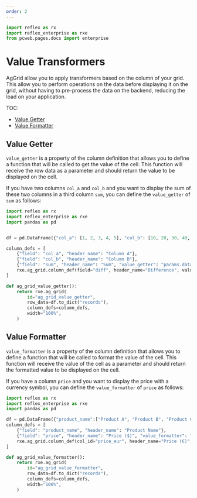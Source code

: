 ```yaml
---
order: 2
---
```


```python exec
import reflex as rx
import reflex_enterprise as rxe
from pcweb.pages.docs import enterprise
```

# Value Transformers

AgGrid allow you to apply transformers based on the column of your grid. This allow you to perform operations on the data before displaying it on the grid, without having to pre-process the data on the backend, reducing the load on your application.

TOC:
- [Value Getter](#value-getter)
- [Value Formatter](#value-formatter)

## Value Getter

`value_getter` is a property of the column definition that allows you to define a function that will be called to get the value of the cell. This function will receive the row data as a parameter and should return the value to be displayed on the cell.

If you have two columns `col_a` and `col_b` and you want to display the sum of these two columns in a third column `sum`, you can define the `value_getter` of `sum` as follows:

```python demo exec toggle
import reflex as rx
import reflex_enterprise as rxe
import pandas as pd


df = pd.DataFrame({"col_a": [1, 2, 3, 4, 5], "col_b": [10, 20, 30, 40, 50]})

column_defs = [
    {"field": "col_a", "header_name": "Column A"},
    {"field": "col_b", "header_name": "Column B"},
    {"field": "sum", "header_name": "Sum", "value_getter": "params.data.col_a + params.data.col_b"},
    rxe.ag_grid.column_def(field="diff", header_name="Difference", value_getter="params.data.col_b - params.data.col_a"),
]

def ag_grid_value_getter():
    return rxe.ag_grid(
        id="ag_grid_value_getter",
        row_data=df.to_dict("records"),
        column_defs=column_defs,
        width="100%",
    )
```

## Value Formatter

`value_formatter` is a property of the column definition that allows you to define a function that will be called to format the value of the cell. This function will receive the value of the cell as a parameter and should return the formatted value to be displayed on the cell.

If you have a column `price` and you want to display the price with a currency symbol, you can define the `value_formatter` of `price` as follows:

```python demo exec toggle
import reflex as rx
import reflex_enterprise as rxe
import pandas as pd

df = pd.DataFrame({"product_name":["Product A", "Product B", "Product C", "Product D", "Product E"], "price": [100, 200, 300, 400, 500]})
column_defs = [
    {"field": "product_name", "header_name": "Product Name"},
    {"field": "price", "header_name": "Price ($)", "value_formatter": "'$' + params.value"},
    rxe.ag_grid.column_def(col_id="price_eur", header_name="Price (€)", value_formatter="params.data.price + ' €'"),
]

def ag_grid_value_formatter():
    return rxe.ag_grid(
        id="ag_grid_value_formatter",
        row_data=df.to_dict("records"),
        column_defs=column_defs,
        width="100%",
    )
```


